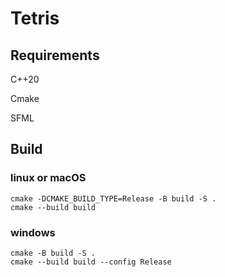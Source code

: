 # Tetris
## Requirements
C++20

Cmake

SFML

## Build

### linux or macOS

```
cmake -DCMAKE_BUILD_TYPE=Release -B build -S .
cmake --build build
```

### windows

```
cmake -B build -S .
cmake --build build --config Release
```

